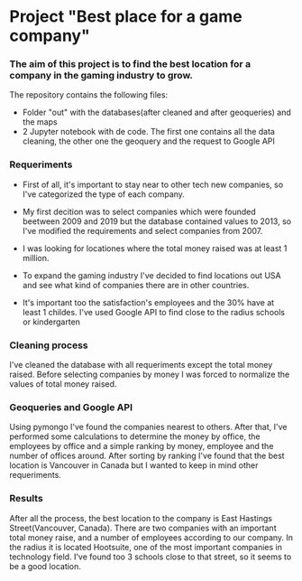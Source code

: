 # Project "Best place for a game company"

### The aim of this project is to find the best location for a company in the gaming industry to grow. 
The repository contains the following files:
  - Folder "out" with the databases(after cleaned and after geoqueries) and the maps
  - 2 Jupyter notebook with de code. The first one contains all the data cleaning, the other one the geoquery and the request to Google API
  
### Requeriments

- First of all, it's important to stay near to other tech new companies, so I've categorized the type of each company.

- My first decition was to select companies which were founded beetween 2009 and 2019 but the database contained values to 2013, so I've modified the requirements and select companies from 2007.

- I was looking for locationes where the total money raised was at least 1 million. 

- To expand the gaming industry I've decided to find locations out USA and see what kind of companies there are in other countries.

- It's important too the satisfaction's employees and the 30% have at least 1 childes. I've used Google API to find close to the radius schools or kindergarten

### Cleaning process

I've cleaned the database with all requeriments except the total money raised. Before selecting companies by money I was forced to normalize the values of total money raised. 

### Geoqueries and Google API

Using pymongo I've found the companies nearest to others. After that, I've performed some calculations to determine the money by office, the employees by office and a simple ranking by money, employee and the number of offices around. After sorting by ranking I've found that the best location is Vancouver in Canada but I wanted to keep in mind other requeriments.

### Results

After all the process, the best location to the company is East Hastings Street(Vancouver, Canada). There are two companies with an important total money raise, and a number of employees according to our company. In the radius it is located Hootsuite, one of the most important companies in technology field. I've found too 3 schools close to that street, so it seems to be a good location.
